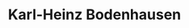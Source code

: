 ---
title: "Karl-Heinz Bodenhausen"
url: /diemelstadt/karl-heinz-bodenhausen/
shop: Autowerkstatt
---